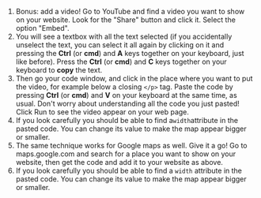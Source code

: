 1. Bonus: add a video! Go to YouTube and find a video you want to show on your website. Look for the "Share" button and click it. Select the option "Embed".
2. You will see a textbox with all the text selected \(if you accidentally unselect the text, you can select it all again by clicking on it and pressing the **Ctrl** \(or **cmd**\) and **A** keys together on your keyboard, just like before\). Press the **Ctrl** \(or **cmd**\) and **C** keys together on your keyboard to **copy** the text.
3. Then go your code window, and click in the place where you want to put the video, for example below a closing `</p>` tag. Paste the code by pressing **Ctrl** \(or **cmd**\) and **V** on your keyboard at the same time, as usual. Don't worry about understanding all the code you just pasted! Click Run to see the video appear on your web page.
4. If you look carefully you should be able to find a`width`attribute in the pasted code. You can change its value to make the map appear bigger or smaller.
4. The same technique works for Google maps as well. Give it a go! Go to maps.google.com and search for a place you want to show on your website, then get the code and add it to your website as above. 
5. If you look carefully you should be able to find a `width` attribute in the pasted code. You can change its value to make the map appear bigger or smaller.



